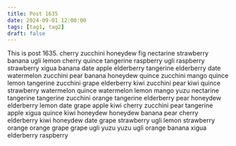 ```yaml
---
title: Post 1635
date: 2024-09-01 12:00:00
tags: [tag1, tag2]
draft: false
---
```

This is post 1635.
cherry
zucchini
honeydew
fig
nectarine
strawberry
banana
ugli
lemon
cherry
quince
tangerine
raspberry
ugli
raspberry
strawberry
xigua
banana
date
apple
elderberry
tangerine
elderberry
date
watermelon
zucchini
pear
banana
honeydew
quince
zucchini
mango
quince
lemon
tangerine
zucchini
grape
elderberry
kiwi
zucchini
pear
kiwi
quince
strawberry
watermelon
quince
watermelon
lemon
mango
yuzu
nectarine
tangerine
tangerine
zucchini
orange
tangerine
elderberry
pear
honeydew
elderberry
lemon
date
grape
apple
kiwi
cherry
zucchini
pear
tangerine
apple
xigua
quince
kiwi
honeydew
honeydew
banana
pear
cherry
elderberry
kiwi
honeydew
date
grape
strawberry
ugli
lemon
strawberry
orange
orange
grape
grape
ugli
yuzu
yuzu
ugli
orange
banana
xigua
elderberry
raspberry

